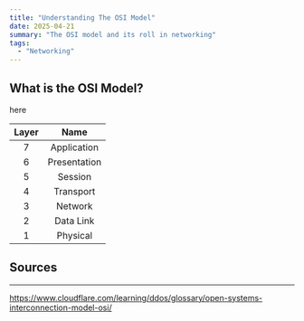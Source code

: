 ```yaml
---
title: "Understanding The OSI Model"
date: 2025-04-21
summary: "The OSI model and its roll in networking"
tags:
  - "Networking"
--- 
```


## What is the OSI Model?

here

|Layer|Name|
|:-:|:-:|
|7|Application|
|6|Presentation|
|5|Session|
|4|Transport|
|3|Network|
|2|Data Link|
|1|Physical|

## Sources
---
https://www.cloudflare.com/learning/ddos/glossary/open-systems-interconnection-model-osi/
